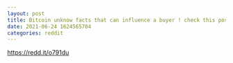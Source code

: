 ```yaml
--- 
layout: post 
title: Bitcoin unknow facts that can influence a buyer ! check this post out 
date: 2021-06-24 1624565704 
categories: reddit 
--- 
```

https://redd.it/o791du